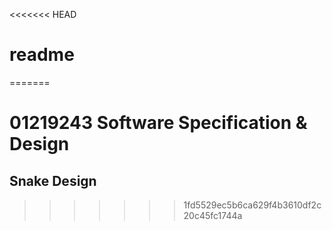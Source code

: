 <<<<<<< HEAD
# readme

=======
# 01219243 Software Specification & Design
## Snake Design
>>>>>>> 1fd5529ec5b6ca629f4b3610df2c20c45fc1744a
